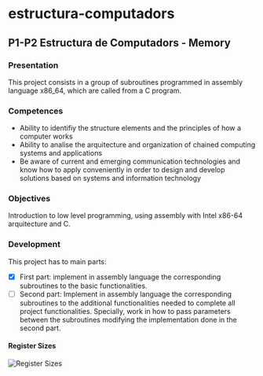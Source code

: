 # estructura-computadors
## P1-P2 Estructura de Computadors - Memory

### Presentation 
This project consists in a group of subroutines programmed in assembly language x86_64, which are called from a C program.

### Competences
- Ability to identifiy the structure elements and the principles of how a computer works
- Ability to analise the arquitecture and organization of chained computing systems and applications 
- Be aware of current and emerging communication technologies and know how to apply conveniently in order to design and develop
solutions based on systems and information technology

### Objectives
Introduction to low level programming, using assembly with Intel x86-64 arquitecture and C.

### Development
This project has to main parts:
- [x] First part: implement in assembly language the corresponding subroutines to the basic functionalities.
- [ ] Second part: Implement in assembly language the corresponding subroutines to the additional functionalities needed to
complete all project functionalities. Specially, work in how to pass parameters between the subroutines modifying the implementation
done in the second part.

#### Register Sizes

![Register Sizes](https://camo.githubusercontent.com/7554f94d634c05b559a04a0904950ff63a4074d7754a3500673cf55ce7b3470f/68747470733a2f2f692e737461636b2e696d6775722e636f6d2f4e304b6e472e706e67 "Register Sizes")
